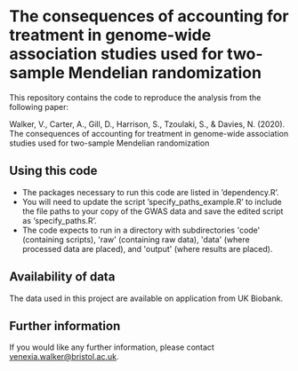 # The consequences of accounting for treatment in genome-wide association studies used for two-sample Mendelian randomization

This repository contains the code to reproduce the analysis from the following paper:
  
  Walker, V., Carter, A., Gill, D., Harrison, S., Tzoulaki, S., & Davies, N. (2020). The consequences of accounting for treatment in genome-wide association studies used for two-sample Mendelian randomization

## Using this code

- The packages necessary to run this code are listed in ’dependency.R’. 
- You will need to update the script ’specify_paths_example.R’ to include the file paths to your copy of the GWAS data and save the edited script as ‘specify_paths.R’.
- The code expects to run in a directory with subdirectories 'code' (containing scripts), 'raw' (containing raw data), 'data' (where processed data are placed), and 'output' (where results are placed). 

## Availability of data

The data used in this project are available on application from UK Biobank.

## Further information

If you would like any further information, please contact venexia.walker@bristol.ac.uk. 
